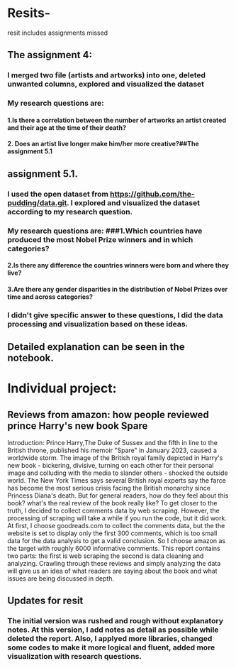 # Resits-
resit includes assignments missed

## The assignment 4:
### I merged two file (artists and artworks) into one, deleted unwanted columns, explored and visualized the dataset 
### My research questions are:
#### 1.Is there a correlation between the number of artworks an artist created and their age at the time of their death?
#### 2. Does an artist live longer make him/her more creative?##The assignment 5.1

## assignment 5.1.
### I used the open dataset from https://github.com/the-pudding/data.git. I explored and visualized the dataset according to my research question.
### My research questions are: ###1.Which countries have produced the most Nobel Prize winners and in which categories?
#### 2.Is there any difference the countries winners were born and where they live?
#### 3.Are there any gender disparities in the distribution of Nobel Prizes over time and across categories?
### I didn't give specific answer to these questions, I did the data processing and visualization based on these ideas.

## Detailed explanation can be seen in the notebook.

# Individual project:
## Reviews from amazon: how people reviewed prince Harry's new book Spare
Introduction: Prince Harry,The Duke of Sussex and the fifth in line to the British throne, published his memoir "Spare" in January 2023, caused a worldwide storm. The image of the British royal family depicted in Harry's new book - bickering, divisive, turning on each other for their personal image and colluding with the media to slander others - shocked the outside world. The New York Times says several British royal experts say the farce has become the most serious crisis facing the British monarchy since Princess Diana's death. But for general readers, how do they feel about this book? what's the real review of the book really like? To get closer to the truth, I decided to collect comments data by web scraping. However, the processing of scraping will take a while if you run the code, but it did work. At first, I choose goodreads.com to collect the comments data, but the the website is set to display only the first 300 comments, which is too small data for the data analysis to get a valid conclusion. So I choose amazon as the target with roughly 6000 informative comments. This report contains two parts: the first is web scraping the second is data cleaning and analyzing. Crawling through these reviews and simply analyzing the data will give us an idea of what readers are saying about the book and what issues are being discussed in depth.

## Updates for resit
### The initial version was rushed and rough without explanatory notes. At this version, I add notes as detail as possible while deleted the report. Also, I applyed more libraries, changed some codes to make it more logical and fluent, added more visualization with research questions.
